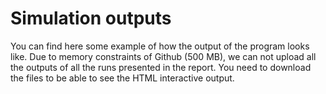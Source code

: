 # Simulation outputs
You can find here some example of how the output of the program looks like. Due to memory constraints of Github (500 MB), we can not upload all the outputs of all the runs presented in the report.
You need to download the files to be able to see the HTML interactive output.
